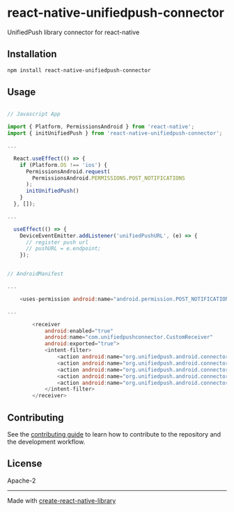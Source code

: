 # react-native-unifiedpush-connector

UnifiedPush library connector for react-native

## Installation

```sh
npm install react-native-unifiedpush-connector
```

## Usage

```js

// Javascript App

import { Platform, PermissionsAndroid } from 'react-native';
import { initUnifiedPush } from 'react-native-unifiedpush-connector';

...

  React.useEffect(() => {
    if (Platform.OS !== 'ios') {
      PermissionsAndroid.request(
        PermissionsAndroid.PERMISSIONS.POST_NOTIFICATIONS
      );
      initUnifiedPush()
    }
  }, []);

...

  useEffect(() => {
    DeviceEventEmitter.addListener('unifiedPushURL', (e) => {
      // register push url
      // pushURL = e.endpoint;
    });


// AndroidManifest

...

    <uses-permission android:name="android.permission.POST_NOTIFICATIONS" />

...

        <receiver
            android:enabled="true"
            android:name="com.unifiedpushconnector.CustomReceiver"
            android:exported="true">
            <intent-filter>
                <action android:name="org.unifiedpush.android.connector.MESSAGE"/>
                <action android:name="org.unifiedpush.android.connector.UNREGISTERED"/>
                <action android:name="org.unifiedpush.android.connector.NEW_ENDPOINT"/>
                <action android:name="org.unifiedpush.android.connector.REGISTRATION_FAILED"/>
                <action android:name="org.unifiedpush.android.connector.REGISTRATION_REFUSED"/>
            </intent-filter>
        </receiver>

```

## Contributing

See the [contributing guide](CONTRIBUTING.md) to learn how to contribute to the repository and the development workflow.

## License

Apache-2

---

Made with [create-react-native-library](https://github.com/callstack/react-native-builder-bob)
